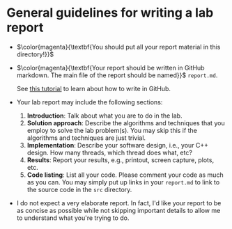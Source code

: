 # General guidelines for writing a lab report

- $\color{magenta}{\textbf{You should put all your report material in this directory!}}$
- $\color{magenta}{\textbf{Your report should be written in GitHub markdown. The main file of the report should be named}}$ `report.md`.
  
  See [this tutorial](https://docs.github.com/en/get-started/writing-on-github/getting-started-with-writing-and-formatting-on-github/quickstart-for-writing-on-github) to learn about how to write in GitHub.
- Your lab report may include the following sections:
  1. **Introduction**: Talk about what you are to do in the lab.
  2. **Solution approach**: Describe the algorithms and techniques that you employ to solve the lab problem(s). You may skip this if the algorithms and techniques are just trivial.
  3. **Implementation**: Describe your software design, i.e., your C++ design. How many threads, which thread does what, etc?
  4. **Results**: Report your results, e.g., printout, screen capture, plots, etc.
  5. **Code listing**: List all your code. Please comment your code as much as you can. You may simply put up links in your `report.md` to link to the source code in the `src` directory.

- I do not expect a very elaborate report. In fact, I'd like your report to be as concise as possible while not skipping important details to allow me to understand what you're trying to do.
